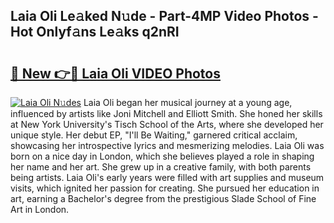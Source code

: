 ## Laia Oli Le𝚊ked N𝚞de - Part-4MP Video Photos - Hot Onlyf𝚊ns Le𝚊ks q2nRI

# <h2><a href="http://ab42522.deff.icu/?id=Laia+Oli">🔗 New 👉🔴 Laia Oli VIDEO Photos</a></h2>

[![Laia Oli N𝚞des](https://i.imgur.com/rIISA9y.gif)](http://ab42522.deff.icu/?id=Laia+Oli)
Laia Oli began her musical journey at a young age, influenced by artists like Joni Mitchell and Elliott Smith. She honed her skills at New York University's Tisch School of the Arts, where she developed her unique style. Her debut EP, "I'll Be Waiting," garnered critical acclaim, showcasing her introspective lyrics and mesmerizing melodies. Laia Oli was born on a nice day in London, which she believes played a role in shaping her name and her art. She grew up in a creative family, with both parents being artists. Laia Oli's early years were filled with art supplies and museum visits, which ignited her passion for creating. She pursued her education in art, earning a Bachelor's degree from the prestigious Slade School of Fine Art in London.
